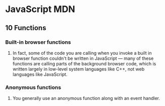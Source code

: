 # JavaScript MDN

## 10 Functions

### Built-in browser functions

1. In fact, some of the code you are calling when you invoke a built in browser function couldn't be written in JavaScript — many of these functions are calling parts of the background browser code, which is written largely in low-level system languages like C++, not web languages like JavaScript.

### Anonymous functions

1. You generally use an anonymous function along with an event handler.
